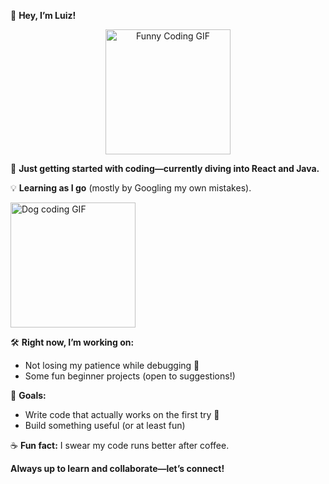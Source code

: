 
👋 **Hey, I’m Luiz!** <p align="center">
  <img src="https://media3.giphy.com/media/v1.Y2lkPTc5MGI3NjExZXhxbnFwMXIwaWg0dGFiMzNxbnl6Njg1NWJoNXhncWlxMDZkNmNmeiZlcD12MV9pbnRlcm5hbF9naWZfYnlfaWQmY3Q9Zw/78XCFBGOlS6keY1Bil/giphy.gif" width="200" alt="Funny Coding GIF">
</p>

🚀 **Just getting started with coding—currently diving into React and Java.**

💡 **Learning as I go** (mostly by Googling my own mistakes).

<p align="left">
  <img src="https://media4.giphy.com/media/v1.Y2lkPTc5MGI3NjExaXJkZTlyN2hrbnkza3B4cmF0bmF6dGs2emN0NXd1YWVucHNmNjB4diZlcD12MV9pbnRlcm5hbF9naWZfYnlfaWQmY3Q9Zw/SRx5tBBrTQOBi/giphy.gif" width="200" alt="Dog coding GIF">
</p>

🛠️ **Right now, I’m working on:**
- Not losing my patience while debugging 🐛
- Some fun beginner projects (open to suggestions!)

🎯 **Goals:**
- Write code that actually works on the first try 🤞
- Build something useful (or at least fun)

☕ **Fun fact:** I swear my code runs better after coffee.

**Always up to learn and collaborate—let’s connect!**
